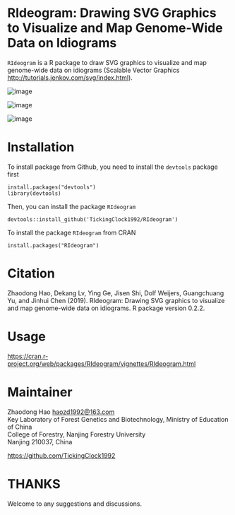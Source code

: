 # RIdeogram: Drawing SVG Graphics to Visualize and Map Genome-Wide Data on Idiograms

`RIdeogram` is a R package to draw SVG graphics to visualize and map genome-wide data on idiograms (Scalable Vector Graphics http://tutorials.jenkov.com/svg/index.html). 

![image](https://github.com/TickingClock1992/RIdeogram/blob/master/vignettes/figures/example4.png)

![image](https://github.com/TickingClock1992/RIdeogram/blob/master/vignettes/figures/example14.png)

![image](https://github.com/TickingClock1992/RIdeogram/blob/master/vignettes/figures/example17.png)

# Installation

To install package from Github, you need to install the `devtools` package first<br>
```
install.packages("devtools")
library(devtools)
```
Then, you can install the package `RIdeogram`<br>
```
devtools::install_github('TickingClock1992/RIdeogram')
```

To install the package `RIdeogram` from CRAN<br>
```
install.packages("RIdeogram")
```

# Citation

Zhaodong Hao, Dekang Lv, Ying Ge, Jisen Shi, Dolf Weijers, Guangchuang Yu, and Jinhui
Chen (2019). RIdeogram: Drawing SVG graphics to visualize and map
genome-wide data on idiograms. R package version 0.2.2.

# Usage

https://cran.r-project.org/web/packages/RIdeogram/vignettes/RIdeogram.html

# Maintainer

Zhaodong Hao <haozd1992@163.com> <br>
Key Laboratory of Forest Genetics and Biotechnology, Ministry of Education of China <br>
College of Forestry, Nanjing Forestry University <br>
Nanjing 210037, China <br>

https://github.com/TickingClock1992

# THANKS
Welcome to any suggestions and discussions.
